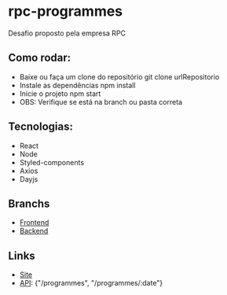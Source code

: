 # rpc-programmes

  Desafio proposto pela empresa RPC
  
## Como rodar:
  
  - Baixe ou faça um clone do repositório git clone urlRepositorio
  - Instale as dependências npm install
  - Inicie o projeto npm start
  - OBS: Verifique se está na branch ou pasta correta
   
## Tecnologias:
  
  - React
  - Node
  - Styled-components
  - Axios
  - Dayjs
  
## Branchs

  - [Frontend](https://github.com/Lucas-Braz7x/rpc-programmes/tree/frontend)
  - [Backend](https://github.com/Lucas-Braz7x/rpc-programmes/tree/backend)

## Links
  - [Site](https://rpc-programmes.vercel.app/)
  - [API](https://rpc-programmes.herokuapp.com/programmes/2022-05-25): {"/programmes", "/programmes/:date"}
